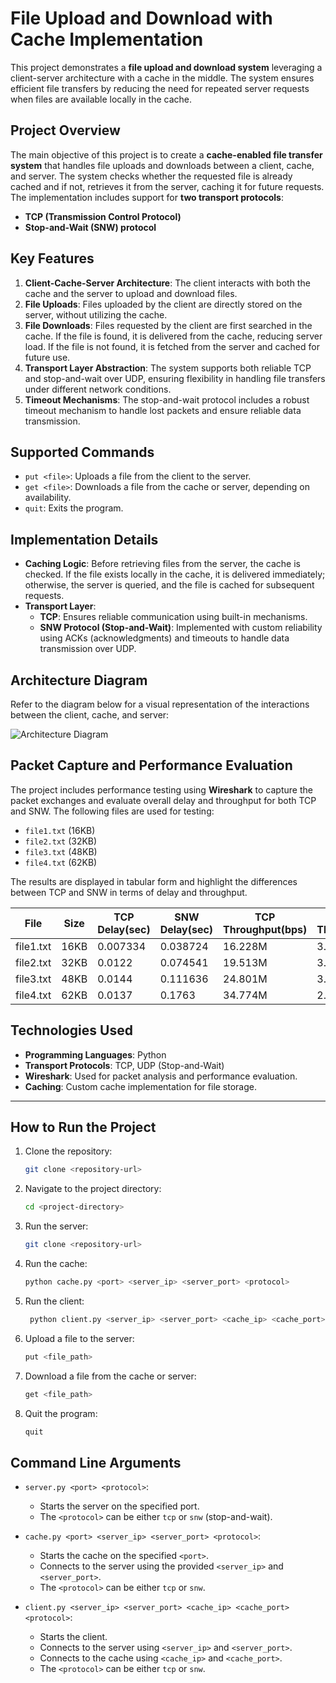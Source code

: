 # **File Upload and Download with Cache Implementation**

This project demonstrates a **file upload and download system** leveraging a client-server architecture with a cache in the middle. The system ensures efficient file transfers by reducing the need for repeated server requests when files are available locally in the cache.

## **Project Overview**

The main objective of this project is to create a **cache-enabled file transfer system** that handles file uploads and downloads between a client, cache, and server. The system checks whether the requested file is already cached and if not, retrieves it from the server, caching it for future requests. The implementation includes support for **two transport protocols**: 
- **TCP (Transmission Control Protocol)**
- **Stop-and-Wait (SNW) protocol**

## **Key Features**

1. **Client-Cache-Server Architecture**: The client interacts with both the cache and the server to upload and download files.
2. **File Uploads**: Files uploaded by the client are directly stored on the server, without utilizing the cache.
3. **File Downloads**: Files requested by the client are first searched in the cache. If the file is found, it is delivered from the cache, reducing server load. If the file is not found, it is fetched from the server and cached for future use.
4. **Transport Layer Abstraction**: The system supports both reliable TCP and stop-and-wait over UDP, ensuring flexibility in handling file transfers under different network conditions.
5. **Timeout Mechanisms**: The stop-and-wait protocol includes a robust timeout mechanism to handle lost packets and ensure reliable data transmission.

## **Supported Commands**

- `put <file>`: Uploads a file from the client to the server.
- `get <file>`: Downloads a file from the cache or server, depending on availability.
- `quit`: Exits the program.

## **Implementation Details**

- **Caching Logic**: Before retrieving files from the server, the cache is checked. If the file exists locally in the cache, it is delivered immediately; otherwise, the server is queried, and the file is cached for subsequent requests.
- **Transport Layer**: 
  - **TCP**: Ensures reliable communication using built-in mechanisms.
  - **SNW Protocol (Stop-and-Wait)**: Implemented with custom reliability using ACKs (acknowledgments) and timeouts to handle data transmission over UDP.

## **Architecture Diagram**

Refer to the diagram below for a visual representation of the interactions between the client, cache, and server:

![Architecture Diagram](path_to_diagram)

## **Packet Capture and Performance Evaluation**

The project includes performance testing using **Wireshark** to capture the packet exchanges and evaluate overall delay and throughput for both TCP and SNW. The following files are used for testing:
- `file1.txt` (16KB)
- `file2.txt` (32KB)
- `file3.txt` (48KB)
- `file4.txt` (62KB)

The results are displayed in tabular form and highlight the differences between TCP and SNW in terms of delay and throughput.

| **File** | **Size**  | **TCP Delay(sec)** | **SNW Delay(sec)** | **TCP Throughput(bps)** | **SNW Throughput(bps)** |
|----------|-----------|---------------|---------------|--------------------|--------------------|
| file1.txt | 16KB     | 0.007334      | 0.038724      | 16.228M            | 3.073M       |
| file2.txt | 32KB     | 0.0122        | 0.074541      | 19.513M            | 3.193M       |
| file3.txt | 48KB     | 0.0144        | 0.111636      | 24.801M            | 3.199M       |
| file4.txt | 62KB     | 0.0137        | 0.1763        | 34.774M       | 2.700M       |

## **Technologies Used**

- **Programming Languages**: Python
- **Transport Protocols**: TCP, UDP (Stop-and-Wait)
- **Wireshark**: Used for packet analysis and performance evaluation.
- **Caching**: Custom cache implementation for file storage.

---

## **How to Run the Project**

1. Clone the repository:
   ```bash
   git clone <repository-url>

2. Navigate to the project directory:
   ```bash
   cd <project-directory>

3. Run the server:
   ```bash
   git clone <repository-url>
4. Run the cache:
   ```bash
   python cache.py <port> <server_ip> <server_port> <protocol>

5. Run the client:
   ```bash
    python client.py <server_ip> <server_port> <cache_ip> <cache_port> <protocol>

6. Upload a file to the server:
   ```bash
   put <file_path>

7. Download a file from the cache or server:
   ```bash
   get <file_path>

8. Quit the program:
    ```bash
   quit


## **Command Line Arguments**

- `server.py <port> <protocol>`: 
   - Starts the server on the specified port.
   - The `<protocol>` can be either `tcp` or `snw` (stop-and-wait).

- `cache.py <port> <server_ip> <server_port> <protocol>`: 
   - Starts the cache on the specified `<port>`.
   - Connects to the server using the provided `<server_ip>` and `<server_port>`.
   - The `<protocol>` can be either `tcp` or `snw`.

- `client.py <server_ip> <server_port> <cache_ip> <cache_port> <protocol>`: 
   - Starts the client.
   - Connects to the server using `<server_ip>` and `<server_port>`.
   - Connects to the cache using `<cache_ip>` and `<cache_port>`.
   - The `<protocol>` can be either `tcp` or `snw`.


